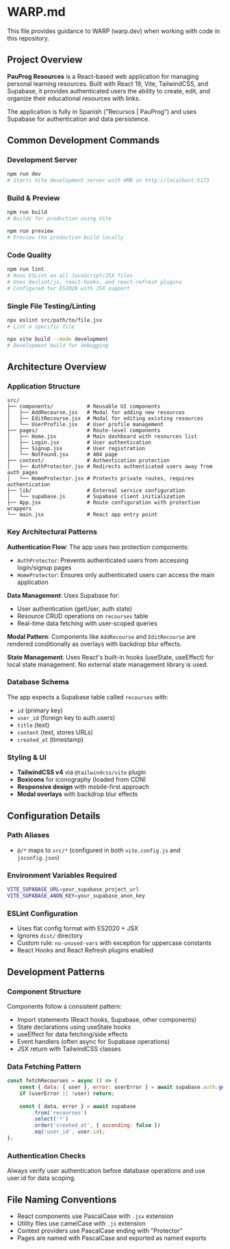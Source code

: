 # WARP.md

This file provides guidance to WARP (warp.dev) when working with code in this repository.

## Project Overview

**PauProg Resources** is a React-based web application for managing personal learning resources. Built with React 19, Vite, TailwindCSS, and Supabase, it provides authenticated users the ability to create, edit, and organize their educational resources with links.

The application is fully in Spanish ("Recursos | PauProg") and uses Supabase for authentication and data persistence.

## Common Development Commands

### Development Server
```bash
npm run dev
# Starts Vite development server with HMR on http://localhost:5173
```

### Build & Preview
```bash
npm run build
# Builds for production using Vite

npm run preview
# Preview the production build locally
```

### Code Quality
```bash
npm run lint
# Runs ESLint on all JavaScript/JSX files
# Uses @eslint/js, react-hooks, and react-refresh plugins
# Configured for ES2020 with JSX support
```

### Single File Testing/Linting
```bash
npx eslint src/path/to/file.jsx
# Lint a specific file

npx vite build --mode development
# Development build for debugging
```

## Architecture Overview

### Application Structure
```
src/
├── components/           # Reusable UI components
│   ├── AddRecourse.jsx   # Modal for adding new resources
│   ├── EditRecourse.jsx  # Modal for editing existing resources
│   └── UserProfile.jsx   # User profile management
├── pages/                # Route-level components
│   ├── Home.jsx          # Main dashboard with resources list
│   ├── Login.jsx         # User authentication
│   ├── Signup.jsx        # User registration
│   └── NotFound.jsx      # 404 page
├── context/              # Authentication protection
│   ├── AuthProtector.jsx # Redirects authenticated users away from auth pages
│   └── HomeProtector.jsx # Protects private routes, requires authentication
├── lib/                  # External service configuration
│   └── supabase.js       # Supabase client initialization
├── App.jsx               # Route configuration with protection wrappers
└── main.jsx              # React app entry point
```

### Key Architectural Patterns

**Authentication Flow**: The app uses two protection components:
- `AuthProtector`: Prevents authenticated users from accessing login/signup pages
- `HomeProtector`: Ensures only authenticated users can access the main application

**Data Management**: Uses Supabase for:
- User authentication (getUser, auth state)
- Resource CRUD operations on `recourses` table
- Real-time data fetching with user-scoped queries

**Modal Pattern**: Components like `AddRecourse` and `EditRecourse` are rendered conditionally as overlays with backdrop blur effects.

**State Management**: Uses React's built-in hooks (useState, useEffect) for local state management. No external state management library is used.

### Database Schema
The app expects a Supabase table called `recourses` with:
- `id` (primary key)
- `user_id` (foreign key to auth.users)
- `title` (text)
- `content` (text, stores URLs)
- `created_at` (timestamp)

### Styling & UI
- **TailwindCSS v4** via `@tailwindcss/vite` plugin
- **Boxicons** for iconography (loaded from CDN)
- **Responsive design** with mobile-first approach
- **Modal overlays** with backdrop blur effects

## Configuration Details

### Path Aliases
- `@/*` maps to `src/*` (configured in both `vite.config.js` and `jsconfig.json`)

### Environment Variables Required
```bash
VITE_SUPABASE_URL=your_supabase_project_url
VITE_SUPABASE_ANON_KEY=your_supabase_anon_key
```

### ESLint Configuration
- Uses flat config format with ES2020 + JSX
- Ignores `dist/` directory
- Custom rule: `no-unused-vars` with exception for uppercase constants
- React Hooks and React Refresh plugins enabled

## Development Patterns

### Component Structure
Components follow a consistent pattern:
- Import statements (React hooks, Supabase, other components)
- State declarations using useState hooks
- useEffect for data fetching/side effects
- Event handlers (often async for Supabase operations)
- JSX return with TailwindCSS classes

### Data Fetching Pattern
```javascript
const fetchRecourses = async () => {
    const { data: { user }, error: userError } = await supabase.auth.getUser();
    if (userError || !user) return;
    
    const { data, error } = await supabase
        .from('recourses')
        .select('*')
        .order('created_at', { ascending: false })
        .eq('user_id', user.id);
};
```

### Authentication Checks
Always verify user authentication before database operations and use user.id for data scoping.

## File Naming Conventions
- React components use PascalCase with `.jsx` extension
- Utility files use camelCase with `.js` extension
- Context providers use PascalCase ending with "Protector"
- Pages are named with PascalCase and exported as named exports